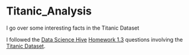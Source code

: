 # Titanic_Analysis
I go over some interesting facts in the Titanic Dataset

I followed the [Data Science Hive](https://www.datasciencehive.com/data-analyst-path) [Homework 1.3](https://docs.google.com/document/d/1HN-zwCLdtYvAd3qWYxuD9TOikR1M_IUOtvLZ2lzW5lU/edit?tab=t.0#heading=h.rsgtiadapi5j) questions involving the [Titanic Dataset](https://www.kaggle.com/datasets/yasserh/titanic-dataset).

